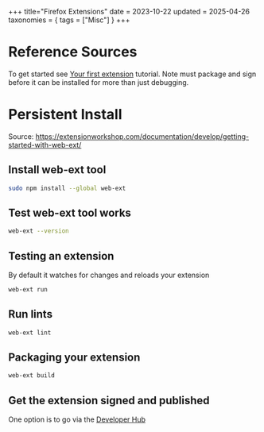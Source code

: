 +++
title="Firefox Extensions"
date = 2023-10-22
updated = 2025-04-26
taxonomies = { tags = ["Misc"] }
+++

# Reference Sources

To get started see [Your first extension](https://developer.mozilla.org/en-US/docs/Mozilla/Add-ons/WebExtensions/Your_first_WebExtension) tutorial. Note must package and sign before it can be installed for more than just debugging.

# Persistent Install

Source: <https://extensionworkshop.com/documentation/develop/getting-started-with-web-ext/>

## Install web-ext tool

```sh
sudo npm install --global web-ext
```

## Test web-ext tool works

```sh
web-ext --version
```

## Testing an extension

By default it watches for changes and reloads your extension

```sh
web-ext run
```

## Run lints

```sh
web-ext lint
```

## Packaging your extension

```sh
web-ext build
```

## Get the extension signed and published

One option is to go via the [Developer Hub](https://addons.mozilla.org/en-CA/developers/)
